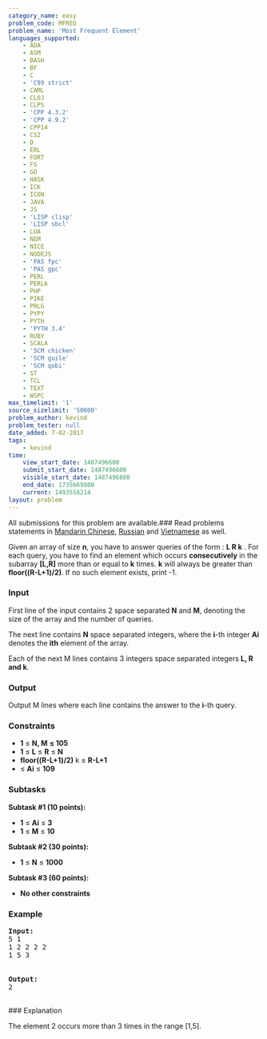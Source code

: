 ```yaml
---
category_name: easy
problem_code: MFREQ
problem_name: 'Most Frequent Element'
languages_supported:
    - ADA
    - ASM
    - BASH
    - BF
    - C
    - 'C99 strict'
    - CAML
    - CLOJ
    - CLPS
    - 'CPP 4.3.2'
    - 'CPP 4.9.2'
    - CPP14
    - CS2
    - D
    - ERL
    - FORT
    - FS
    - GO
    - HASK
    - ICK
    - ICON
    - JAVA
    - JS
    - 'LISP clisp'
    - 'LISP sbcl'
    - LUA
    - NEM
    - NICE
    - NODEJS
    - 'PAS fpc'
    - 'PAS gpc'
    - PERL
    - PERL6
    - PHP
    - PIKE
    - PRLG
    - PYPY
    - PYTH
    - 'PYTH 3.4'
    - RUBY
    - SCALA
    - 'SCM chicken'
    - 'SCM guile'
    - 'SCM qobi'
    - ST
    - TCL
    - TEXT
    - WSPC
max_timelimit: '1'
source_sizelimit: '50000'
problem_author: kevind
problem_tester: null
date_added: 7-02-2017
tags:
    - kevind
time:
    view_start_date: 1487496600
    submit_start_date: 1487496600
    visible_start_date: 1487496600
    end_date: 1735669800
    current: 1493558214
layout: problem
---
```

All submissions for this problem are available.###  Read problems statements in [Mandarin Chinese](http://www.codechef.com/download/translated/FEB17/mandarin/MAKETRI.pdf), [Russian](http://www.codechef.com/download/translated/FEB17/russian/MAKETRI.pdf) and [Vietnamese](http://www.codechef.com/download/translated/FEB17/vietnamese/MAKETRI.pdf) as well.


Given an array of size **n**, you have to answer queries of the form : **L R k** . For each query, you have to find an element which occurs **consecutively** in the subarray **\[L,R\]** more than or equal to **k** times. **k** will always be greater than **floor((R-L+1)/2)**. If no such element exists, print -1.

### Input

First line of the input contains 2 space separated **N** and **M**, denoting the size of the array and the number of queries.

The next line contains **N** space separated integers, where the **i**-th integer **Ai** denotes the **ith** element of the array.

Each of the next M lines contains 3 integers space separated integers **L, R and k**.

### Output

Output M lines where each line contains the answer to the **i**-th query.

### Constraints

- **1** ≤ **N, M** **≤ 105**
- **1** ≤ **L** ≤ **R** ≤ **N**
- **floor((R-L+1)/2)** k ≤ **R-L+1**
- ≤ **Ai** ≤ **109**

### Subtasks

**Subtask #1 (10 points):**

- **1** ≤ **Ai** ≤ **3**
- **1** ≤ **M** ≤ **10**
 
**Subtask #2 (30 points):**

- **1** ≤ **N** ≤ **1000**

**Subtask #3 (60 points):**

- **No other constraints**

### Example

<pre><b>Input:</b>
<tt>5 1
1 2 2 2 2
1 5 3
</tt>

<b>Output:</b>
<tt>2</tt>

</pre>### Explanation
The element 2 occurs more than 3 times in the range \[1,5\].
